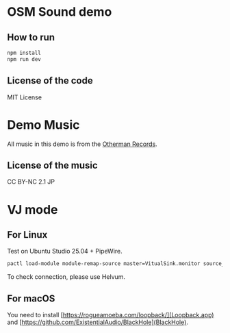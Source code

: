 # OSM Sound demo

## How to run

```bash
npm install
npm run dev
```

## License of the code

MIT License

# Demo Music

All music in this demo is from the [Otherman Records](https://www.otherman-records.com/).

## License of the music

CC BY-NC 2.1 JP

# VJ mode

## For Linux

Test on Ubuntu Studio 25.04 + PipeWire.

```bash
pactl load-module module-remap-source master=VitualSink.monitor source_name=VirtualMic source_properties=device.description=VirtualMIc
```

To check connection, please use Helvum.

## For macOS

You need to install [https://rogueamoeba.com/loopback/](Loopback.app) and [https://github.com/ExistentialAudio/BlackHole](BlackHole).
